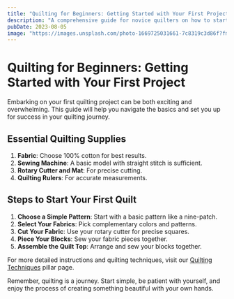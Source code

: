 ```yaml
---
title: "Quilting for Beginners: Getting Started with Your First Project"
description: "A comprehensive guide for novice quilters on how to start their first quilting project."
pubDate: 2023-08-05
image: "https://images.unsplash.com/photo-1669725031661-7c8319c3d86f?fm=jpg&w=1200"
---
```


# Quilting for Beginners: Getting Started with Your First Project

Embarking on your first quilting project can be both exciting and overwhelming. This guide will help you navigate the basics and set you up for success in your quilting journey.

## Essential Quilting Supplies

1. **Fabric**: Choose 100% cotton for best results.
2. **Sewing Machine**: A basic model with straight stitch is sufficient.
3. **Rotary Cutter and Mat**: For precise cutting.
4. **Quilting Rulers**: For accurate measurements.

## Steps to Start Your First Quilt

1. **Choose a Simple Pattern**: Start with a basic pattern like a nine-patch.
2. **Select Your Fabrics**: Pick complementary colors and patterns.
3. **Cut Your Fabric**: Use your rotary cutter for precise squares.
4. **Piece Your Blocks**: Sew your fabric pieces together.
5. **Assemble the Quilt Top**: Arrange and sew your blocks together.

For more detailed instructions and quilting techniques, visit our [Quilting Techniques](/pillars/quilting-techniques) pillar page.

Remember, quilting is a journey. Start simple, be patient with yourself, and enjoy the process of creating something beautiful with your own hands.